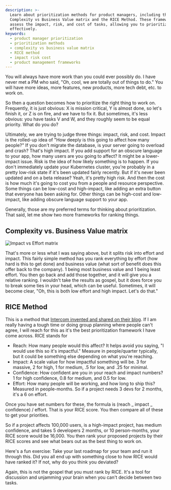 ```yaml
---
description: >-
  Learn about prioritization methods for product managers, including the
  Complexity vs Business Value matrix and the RICE Method. These frameworks help
  assess the impact, risk, and cost of tasks, allowing you to prioritize
  effectively.
keywords:
  - product manager prioritization
  - prioritization methods
  - complexity vs business value matrix
  - RICE method
  - impact risk cost
  - product management frameworks
---
```


You will always have more work than you could ever possibly do. I have never met a PM who said, "Oh, cool, we are totally out of things to do." You will have more ideas, more features, new products, more tech debt, etc. to work on.

So then a question becomes how to prioritize the right thing to work on. Frequently, it is just obvious: X is mission critical, Y is almost done, so let's finish it, or Z is on fire, and we have to fix it. But sometimes, it's less obvious: you have tasks V and W, and they roughly seem to be equal priority. What do you do?

Ultimately, we are trying to judge three things: impact, risk, and cost. Impact is the rolled-up idea of "How deeply is this going to affect how many people?" If you don't migrate the database, is your server going to overload and crash? That's high impact. If you add support for an obscure language to your app, how many users are you going to affect? It might be a lower-impact issue. Risk is the idea of how likely something is to happen. If you don't immediately update your Kubernetes cluster, you're probably in a pretty low-risk state if it's been updated fairly recently. But if it's never been updated and on a beta release? Yeah, it's pretty high risk. And then the cost is how much it's going to cost you from a people and resource perspective. Some things can be low-cost and high-impact, like adding an extra button that everyone has been asking for. Other things can be high-cost and low-impact, like adding obscure language support to your app.

Generally, those are my preferred terms for thinking about prioritization. That said, let me show two more frameworks for ranking things.

## Complexity vs. Business Value matrix

![Impact vs Effort matrix](/images/impact-matrix.jpg)

That's more or less what I was saying above, but it splits risk into effort and impact. This fairly simple method has you rank everything by effort (how hard is this to get done) and business value (what sort of benefit does this offer back to the company). 1 being most business value and 1 being least effort. You then go back and add those together, and it will give you a relative ranking. I wouldn't take the results as gospel, but it does force you to break some ties in your head, which can be useful. Sometimes, it will become clear, "Oh, this is both low effort and high impact. Let's do that."

## RICE Method

This is a method that [Intercom invented and shared on their blog][intercom]. If I am really having a tough time or doing group planning where people can't agree, I will reach for this as it's the best prioritization framework I have come across. RICE stands for

- Reach: How many people would this affect? It helps avoid you saying, "I would use this so it's impactful." Measure in people/quarter typically, but it could be something else depending on what you're reaching.
- Impact: A scale value for how impactful something will be. 3 for massive, 2 for high, 1 for medium, .5 for low, and .25 for minimal.
- Confidence: How confident are you in your reach and impact numbers? 1 for high confidence, 0.8 for medium, and 0.5 for low.
- Effort: How many people will be working, and how long to ship this? Measured in people-months. So if a project needs 3 devs for 2 months, it's a 6 on effort.

Once you have set numbers for these, the formula is (reach _ impact _ confidence) / effort. That is your RICE score. You then compare all of these to get your priorities.

So if a project affects 100,000 users, is a high-impact project, has medium confidence, and takes 5 developers 2 months, or 10 person-months, your RICE score would be 16,000. You then rank your proposed projects by their RICE scores and see what bears out as the best thing to work on.

Here's a fun exercise: Take your last roadmap for your team and run it through this. Did you all end up with something close to how RICE would have ranked it? If not, why do you think you deviated?

Again, this is not the gospel that you must rank by RICE. It's a tool for discussion and unjamming your brain when you can't decide between two tasks.

[intercom]: https://www.intercom.com/blog/rice-simple-prioritization-for-product-managers/
